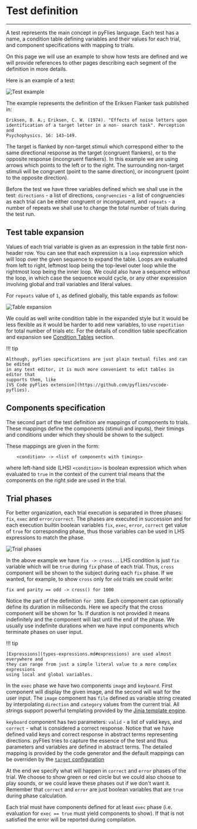 # Test definition

---

A test represents the main concept in pyFlies language. Each test has a name, a
condition table defining variables and their values for each trial, and
component specifications with mapping to trials.

On this page we will use an example to show how tests are defined and we will
provide references to other pages describing each segment of the definition in
more details.

Here is an example of a test:

![Test example](images/test-example.png)


The example represents the definition of the Eriksen Flanker task published in:

    Eriksen, B. A.; Eriksen, C. W. (1974). "Effects of noise letters upon
    identification of a target letter in a non- search task". Perception and
    Psychophysics. 16: 143–149.

The target is flanked by non-target stimuli which correspond either to the same
directional response as the target (congruent flankers), or to the opposite
response (incongruent flankers). In this example we are using arrows which
points to the left or to the right. The surrounding non-target stimuli will be
congruent (point to the same direction), or incongruent (point to the opposite
direction).

Before the test we have three variables defined which we shall use in the test:
`directions` - a list of directions, `congruencies` - a list of congruencies as
each trial can be either congruent or inconguruent, and `repeats` - a number of
repeats we shall use to change the total number of trials during the test run.


## Test table expansion

Values of each trial variable is given as an expression in the table first
non-header row. You can see that each expression is a `loop` expression which
will loop over the given sequence to expand the table. Loops are evaluated from
left to right, leftmost loop being the top-level outer loop while the rightmost
loop being the inner loop. We could also have a sequence without the loop, in
which case the sequence would cycle, or any other expression involving global
and trail variables and literal values.

For `repeats` value of `1`, as defined globally, this table expands as follow:

![Table expansion](images/table-expansion.png)

We could as well write condition table in the expanded style but it would be
less flexible as it would be harder to add new variables, to use `repetition`
for total number of trials etc. For the details of condition table specification
and expansion see [Condition Tables](condition-tables.md) section.

!!! tip

    Although, pyFlies specifications are just plain textual files and can be edited
    in any text editor, it is much more convenient to edit tables in editor that
    supports them, like 
    [VS Code pyFlies extension](https://github.com/pyflies/vscode-pyflies).


## Components specification

The second part of the test definition are mappings of components to trials.
These mappings define the components (stimuli and inputs), their timings and
conditions under which they should be shown to the subject.

These mappings are given in the form:

        <condition> -> <list of components with timings>
        
        
where left-hand side (LHS) `<condition>` is boolean expression which when
evaluated to `true` in the context of the current trial means that the
components on the right side are used in the trial.


## Trial phases

For better organization, each trial execution is separated in three phases:
`fix`, `exec` and `error/correct`. The phases are executed in succession and for
each execution builtin boolean variables `fix`, `exec`, `error`, `correct` get
value of `true` for corresponding phase, thus those variables can be used in LHS
expressions to match the phase.

![Trial phases](images/trial-phases.png)


In the above example we have `fix -> cross..`. LHS condition is just `fix`
variable which will be `true` during `fix` phase of each trial. Thus, `cross`
component will be shown to the subject during each `fix` phase. If we wanted,
for example, to show `cross` only for `odd` trials we could write:

    fix and parity == odd -> cross() for 1000

Notice the part of the definition `for 1000`. Each component can optionally
define its duration in miliseconds. Here we specify that the cross component
will be shown for 1s. If duration is not provided it means indefinitely and the
component will last until the end of the phase. We usually use indefinite
durations when we have input components which terminate phases on user input.

!!! tip

    [Expressions](types-expressions.md#expressions) are used almost everywhere and
    they can range from just a simple literal value to a more complex expressions
    using local and global variables.

In the `exec` phase we have two components `image` and `keyboard`. First
component will display the given image, and the second will wait for the user
input. The `image` component has `file` defined as variable string created by
interpolating `direction` and `category` values from the current trial. All
strings support powerful templating provided by the [Jinja template
engine](https://jinja.palletsprojects.com/).

`keyboard` component has two parameters: `valid` - a list of valid keys, and
`correct` - what is considered a correct response. Notice that we have defined
valid keys and correct response in abstract terms representing directions.
pyFlies tries to capture the essence of the test and thus parameters and
variables are defined in abstract terms. The detailed mapping is provided by the
code generator and the default mappings can be overriden by the [`target`
configuration](target.md)

At the end we specify what will happen in `correct` and `error` phases of the
trial. We choose to show green or red circle but we could also choose to play
sounds, or we could leave these phases out if we don't want it. Remember that
`correct` and `error` are just boolean variables that are `true` during phase
calculation.

Each trial must have components defined for at least `exec` phase (i.e.
evaluation for `exec == true` must yield components to show). If that is not
satisfied the error will be reported during compilation.

